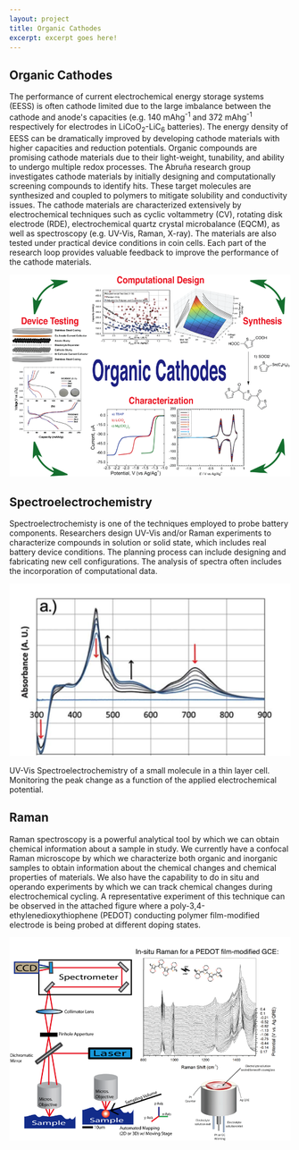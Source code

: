 ```yaml
---
layout: project
title: Organic Cathodes
excerpt: excerpt goes here!
---
```

## Organic Cathodes

The performance of current electrochemical energy storage systems (EESS) is often cathode limited due to the large imbalance between the cathode and anode's capacities (e.g. 140 mAhg<sup>-1</sup> and 372 mAhg<sup>-1</sup> respectively for electrodes in LiCoO<sub>2</sub>-LiC<sub>6</sub> batteries). The energy density of EESS can be dramatically improved by developing cathode materials with higher capacities and reduction potentials. Organic compounds are promising cathode materials due to their light-weight, tunability, and ability to undergo multiple redox processes. The Abru&ntilde;a research group investigates cathode materials by initially designing and computationally screening compounds to identify hits. These target molecules are synthesized and coupled to polymers to mitigate solubility and conductivity issues. The cathode materials are characterized extensively by electrochemical techniques such as cyclic voltammetry (CV), rotating disk electrode (RDE), electrochemical quartz crystal microbalance (EQCM), as well as spectroscopy (e.g. UV-Vis, Raman, X-ray). The materials are also tested under practical device conditions in coin cells. Each part of the research loop provides valuable feedback to improve the performance of the cathode materials.

![Organic Cathodes](/images/projects/organic_cathodes/organic-cathodes.png)

## Spectroelectrochemistry

Spectroelectrochemisty is one of the techniques employed to probe battery components. Researchers design UV-Vis and/or Raman experiments to characterize compounds in solution or solid state, which includes real battery device conditions. The planning process can include designing and fabricating new cell configurations. The analysis of spectra often includes the incorporation of computational data.

![Spectroelectrochemisty](/images/projects/organic_cathodes/spectroelectrochemisty.png)

<div class="caption">
UV-Vis Spectroelectrochemistry of a small molecule in a thin layer cell. Monitoring the peak change as a function of the applied electrochemical potential.
</div>

## Raman

Raman spectroscopy is a powerful analytical tool by which we can obtain chemical information about a sample in study. We currently have a confocal Raman microscope by which we characterize both organic and inorganic samples to obtain information about the chemical changes and chemical properties of materials. We also have the capability to do in situ and operando experiments by which we can track chemical changes during electrochemical cycling. A representative experiment of this technique can be observed in the attached figure where a poly-3,4-ethylenedioxythiophene (PEDOT) conducting polymer film-modified electrode is being probed at different doping states.

![Raman](/images/projects/organic_cathodes/raman.png)
